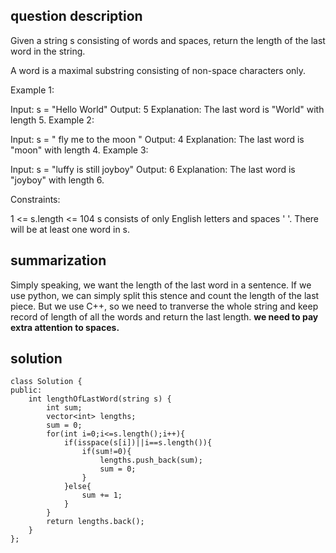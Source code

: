 ## question description
Given a string s consisting of words and spaces, return the length of the last word in the string.

A word is a maximal 
substring
 consisting of non-space characters only.

 

Example 1:

Input: s = "Hello World"
Output: 5
Explanation: The last word is "World" with length 5.
Example 2:

Input: s = "   fly me   to   the moon  "
Output: 4
Explanation: The last word is "moon" with length 4.
Example 3:

Input: s = "luffy is still joyboy"
Output: 6
Explanation: The last word is "joyboy" with length 6.
 

Constraints:

1 <= s.length <= 104
s consists of only English letters and spaces ' '.
There will be at least one word in s.

## summarization 
Simply speaking, we want the length of the last word in a sentence. If we use python, we can simply split this stence and count the length of the last piece. But we use C++, so we need to tranverse the whole string and keep record of length of all the words and return the last length. <b>we need to pay extra attention to spaces.</b>

## solution
```
class Solution {
public:
    int lengthOfLastWord(string s) {
        int sum;
        vector<int> lengths;
        sum = 0;
        for(int i=0;i<=s.length();i++){
            if(isspace(s[i])||i==s.length()){
                if(sum!=0){
                    lengths.push_back(sum);
                    sum = 0;
                }
            }else{
                sum += 1;
            }
        }
        return lengths.back();
    }
};
```